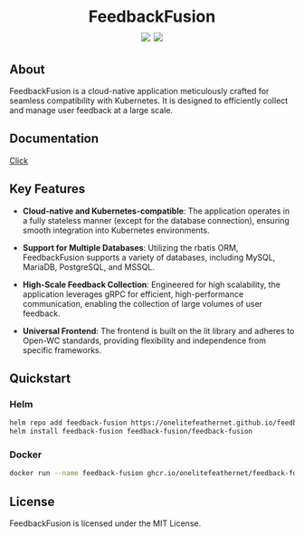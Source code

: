 <h1 align="center">
    FeedbackFusion <br />

  <img src="https://img.shields.io/badge/built_with-Rust-dca282" />
  <img src="https://img.shields.io/badge/License-MIT-blue" />
</h1>

## About

FeedbackFusion is a cloud-native application meticulously crafted for seamless compatibility with Kubernetes. It is designed to efficiently collect and manage user feedback at a large scale.

## Documentation

[Click](https://onelitefeathernet.github.io/feedback-fusion/nightly/docs)

## Key Features

- **Cloud-native and Kubernetes-compatible**: The application operates in a fully stateless manner (except for the database connection), ensuring smooth integration into Kubernetes environments.

- **Support for Multiple Databases**: Utilizing the rbatis ORM, FeedbackFusion supports a variety of databases, including MySQL, MariaDB, PostgreSQL, and MSSQL.

- **High-Scale Feedback Collection**: Engineered for high scalability, the application leverages gRPC for efficient, high-performance communication, enabling the collection of large volumes of user feedback.

- **Universal Frontend**: The frontend is built on the lit library and adheres to Open-WC standards, providing flexibility and independence from specific frameworks.

## Quickstart

### Helm

```sh
helm repo add feedback-fusion https://onelitefeathernet.github.io/feedback-fusion 
helm install feedback-fusion feedback-fusion/feedback-fusion
```

### Docker

```sh 
docker run --name feedback-fusion ghcr.io/onelitefeathernet/feedback-fusion
```

## License

FeedbackFusion is licensed under the MIT License.

